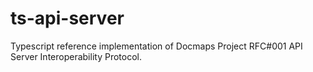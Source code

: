 # ts-api-server

Typescript reference implementation of Docmaps Project RFC#001 API Server Interoperability Protocol.
